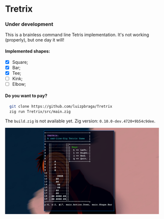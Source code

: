 # Tretrix

### Under development 

This is a brainless command line Tetris implementation.
It's not working (properly), but one day it will!

#### Implemented shapes:
 - [X] Square;
 - [X] Bar;
 - [X] Tee;
 - [ ] Kink;
 - [ ] Elbow;

#### Do you want to pay? 
```bash 
  git clone https://github.com/luizpbraga/Tretrix
  zig run Tretrix/src/main.zig 
```
The `build.zig` is not available yet.
Zig version: `0.10.0-dev.4720+9b54c9dee`.

![](./screenshot/tretrix2610.png)
